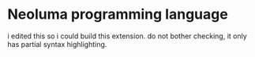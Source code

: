 # Neoluma programming language

i edited this so i could build this extension. do not bother checking, it only has partial syntax highlighting.